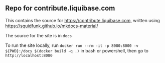 ## Repo for contribute.liquibase.com

This contains the source for https://contribute.liquibase.com, written using https://squidfunk.github.io/mkdocs-material/

The source for the site is in `docs`

To run the site locally, run `docker run --rm -it -p 8080:8000 -v ${PWD}:/docs $(docker build -q .)` 
in bash or powershell, then go to `http://localhost:8080`